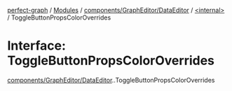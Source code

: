 [perfect-graph](../README.md) / [Modules](../modules.md) / [components/GraphEditor/DataEditor](../modules/components_GraphEditor_DataEditor.md) / [<internal\>](../modules/components_GraphEditor_DataEditor._internal_.md) / ToggleButtonPropsColorOverrides

# Interface: ToggleButtonPropsColorOverrides

[components/GraphEditor/DataEditor](../modules/components_GraphEditor_DataEditor.md).[<internal>](../modules/components_GraphEditor_DataEditor._internal_.md).ToggleButtonPropsColorOverrides
